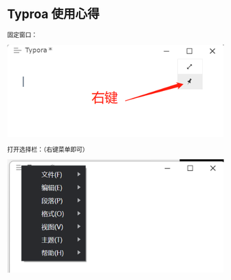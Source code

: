 # Typroa 使用心得

固定窗口：

<img src="../../public/image-20220319115354684.png" alt="image-20220319115354684" />

打开选择栏：（右键菜单即可）

![image-20220319115546762](../../public/image-20220319115546762.png)

